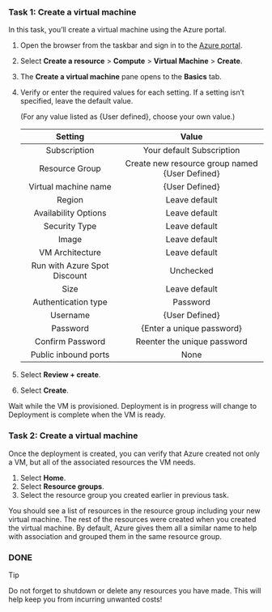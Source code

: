 ### Task 1: Create a virtual machine

In this task, you’ll create a virtual machine using the Azure portal.

1. Open the browser from the taskbar and sign in to the [Azure portal](https://portal.azure.com/learn.docs.microsoft.com?azure-portal=true).  
2. Select **Create a resource** > **Compute** > **Virtual Machine** > **Create**.  
3. The **Create a virtual machine** pane opens to the **Basics** tab.  
4. Verify or enter the required values for each setting. If a setting isn’t specified, leave the default value.

   (For any value listed as {User defined}, choose your own value.)

   
   | Setting | Value |
   |:---:|:---:|
   |Subscription|Your default Subscription|
   |Resource Group|Create new resource group named {User Defined}|
   |Virtual machine name|{User Defined}|
   |Region|Leave default|
   |Availability Options|Leave default|
   |Security Type|Leave default|
   |Image|Leave default|
   |VM Architecture|Leave default|
   |Run with Azure Spot Discount|Unchecked|
   |Size|Leave default|
   |Authentication type|Password|
   |Username|{User Defined}|
   |Password|{Enter a unique password}|
   |Confirm Password|Reenter the unique password|
   |Public inbound ports|None|
   
  
6. Select **Review + create**.  
7. Select **Create**.

Wait while the VM is provisioned. Deployment is in progress will change to Deployment is complete when the VM is ready.

### Task 2: Create a virtual machine

Once the deployment is created, you can verify that Azure created not only a VM, but all of the associated resources the VM needs.

1. Select **Home**.
2. Select **Resource groups**.
3. Select the resource group you created earlier in previous task.

You should see a list of resources in the resource group including your new virtual machine. The rest of the resources were created when you created the virtual machine. By default, Azure gives them all a similar name to help with association and grouped them in the same resource group.

### **DONE**

> [!TIP]
> Do not forget to shutdown or delete any resources you have made. This will help keep you from incurring unwanted costs!
